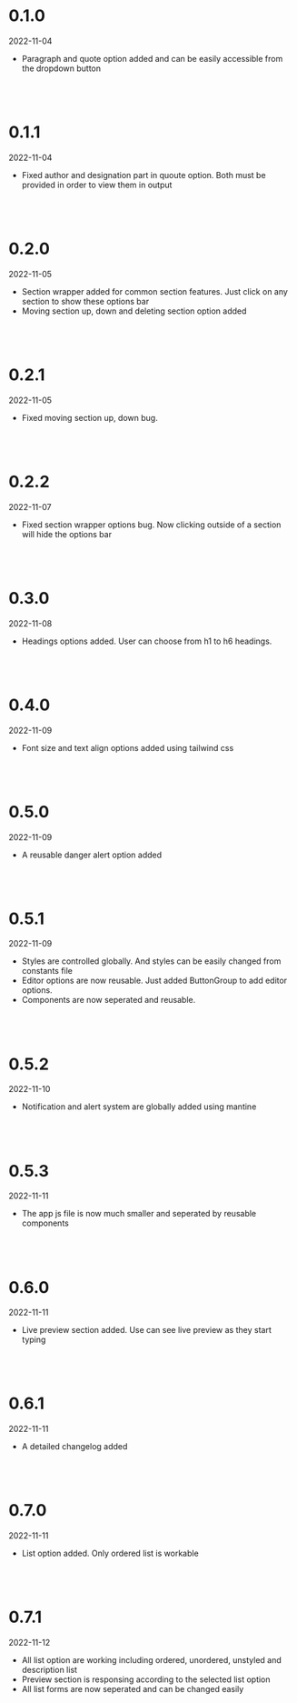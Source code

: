 # 0.1.0

2022-11-04

- Paragraph and quote option added and can be easily accessible from the dropdown button

<br />
<br />

# 0.1.1

2022-11-04

- Fixed author and designation part in quoute option. Both must be provided in order to view them in output

<br />
<br />

# 0.2.0

2022-11-05

- Section wrapper added for common section features. Just click on any section to show these options bar
- Moving section up, down and deleting section option added

<br />
<br />

# 0.2.1

2022-11-05

- Fixed moving section up, down bug.

<br />
<br />

# 0.2.2

2022-11-07

- Fixed section wrapper options bug. Now clicking outside of a section will hide the options bar

<br />
<br />

# 0.3.0

2022-11-08

- Headings options added. User can choose from h1 to h6 headings.

<br />
<br />

# 0.4.0

2022-11-09

- Font size and text align options added using tailwind css

<br />
<br />

# 0.5.0

2022-11-09

- A reusable danger alert option added

<br />
<br />

# 0.5.1

2022-11-09

- Styles are controlled globally. And styles can be easily changed from constants file
- Editor options are now reusable. Just added ButtonGroup to add editor options.
- Components are now seperated and reusable.

<br />
<br />

# 0.5.2

2022-11-10

- Notification and alert system are globally added using mantine

<br />
<br />

# 0.5.3

2022-11-11

- The app js file is now much smaller and seperated by reusable components

<br />
<br />

# 0.6.0

2022-11-11

- Live preview section added. Use can see live preview as they start typing

<br />
<br />

# 0.6.1

2022-11-11

- A detailed changelog added

<br />
<br />

# 0.7.0

2022-11-11

- List option added. Only ordered list is workable

<br />
<br />

# 0.7.1

2022-11-12

- All list option are working including ordered, unordered, unstyled and description list
- Preview section is responsing according to the selected list option
- All list forms are now seperated and can be changed easily
